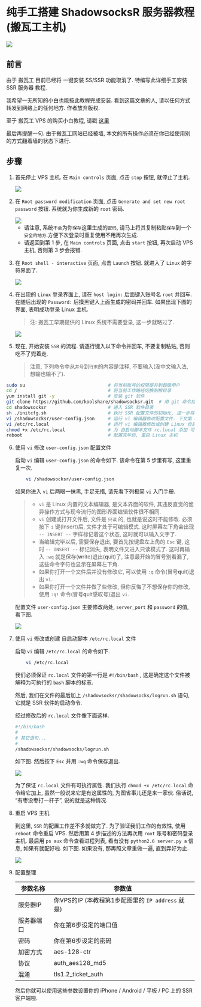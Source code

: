 # 纯手工搭建 ShadowsocksR 服务器教程 (搬瓦工主机)

<img src="ssr/title.png" />

## 前言
由于 搬瓦工 目前已经将 一键安装 SS/SSR 功能取消了. 特编写此详细手工安装 SSR 服务器 教程. 

我希望一无所知的小白也能按此教程完成安装. 看到这篇文章的人, 请以任何方式转发到网络上的任何地方. 作者放弃版权.

至于 搬瓦工 VPS 的购买小白教程, 请戳 [这里](https://github.com/OneSecure/ShadowAgentNotes/blob/master/KillGFW.md)

最后再提醒一句. 由于搬瓦工网站已经被墙, 本文的所有操作必须在你已经使用别的方式翻着墙的状态下进行.

## 步骤

1. 首先停止 VPS 主机. 在 `Main controls` 页面, 点击 `stop` 按钮, 就停止了主机. 

    <img src="ssr/start.png" />



2. 在 `Root password modification` 页面, 点击 `Generate and set new root password` 按钮. 
    系统就为你生成新的 `root` 密码.
   
    <img src="ssr/root-password.png" />
   
    * 请注意, 系统`不会`为你`保存`这里生成的`密码`, 请马上将其复制粘贴`保存`到一个`安全的地方`.方便下次登录时重复使用不用再次生成.
    * 请返回到第 1 步, 在 `Main controls` 页面, 点击 `start` 按钮, 再次启动 VPS 主机, 否则第 3 步会报错.
   
3. 在 `Root shell - interactive` 页面, 点击 `Launch` 按钮. 就进入了 `Linux` 的字符界面了.

    <img src="ssr/root-shell.png" />

4. 在出现的 `Linux` 登录界面上, 请在 `host login:` 后面键入账号名 `root` 并回车. 
    在随后出现的 `Password:` 后摸黑键入上面生成的密码并回车.
    如果出现下图的界面, 表明成功登录 Linux 主机.
    
    > 注: 搬瓦工早期提供的 Linux 系统不需要登录, 这一步就略过了. 
    
    <img src="ssr/root-login.png" />
    
5. 现在, 开始安装 `SSR` 的流程. 请逐行键入以下命令并回车, 不要复制粘贴, 否则吃不了兜着走. 
    
    > 注意, 下列命令中从`井号`到`行末`的内容是注释, 不要输入(没中文输入法, 想输也输不了).
    
```bash
sudo su                               # 将当前账号的权限提升到超级用户
cd /                                  # 将当前工作路经切换到根目录
yum install git -y                    # 安装 git 软件
git clone https://github.com/koolshare/shadowsocksr.git  # 用 git 命令拉取 SSR 源代码
cd shadowsocksr                       # 进入 SSR 软件目录
sh ./initcfg.sh                       # 执行 SSR 配置文件的初始化, 这一步将创建 user-config.json 配置文件
vi /shadowsocksr/user-config.json     # 运行 vi 编辑器修改配置文件. 下文第 6 节详述
vi /etc/rc.local                      # 运行 vi 编辑器修改或创建 Linux 自启动脚本文件 rc.local 下文第 7 节详述
chmod +x /etc/rc.local                # 为 自启动脚本文件 rc.local 添加 可执行文件 属性
reboot                                # 配置完毕后, 重启 Linux 主机
```

6. 使用 `vi` 修改 `user-config.json` 配置文件
    
    启动 `vi` 编辑 `user-config.json` 的命令如下. 该命令在第 5 步里有写, 这里重复一次.
    
    ```bash
        vi /shadowsocksr/user-config.json
    ```

    如果你进入 `vi` 后两眼一抹黑, 手足无措, 请先看下列极简 `vi` 入门手册. 

    > * `vi` 是 Linux 内置的文本编辑器, 是文本界面的软件, 其违反直觉的诡异操作方式与现今流行的图形界面编辑软件很不相同.
    > * `vi` 创建或打开文件后, 文件是 `只读` 的, 也就是说这时不能修改. 必须按下 `i` 键(Insert)后, 文件才处于可编辑模式.
    > 这时屏幕左下角会出现 `-- INSERT --` 字样标记着这个状态, 这时就可以输入文字了.
    > * 当编辑完毕以后, 需要保存退出, 要首先按键盘左上角的 `Esc` 键, 这时 `-- INSERT --` 标记消失, 表明文件又进入只读模式了.
    > 这时再输入 `:wq` 就是保存(**w**rite)退出(**q**uit)了, 注意最开始的冒号别看漏了, 
    > 这些命令字符也显示在屏幕左下角.
    > * 如果你打开一个文件后并没有修改它, 可以使用 `:q` 命令(冒号**q**uit)退出 `vi`.
    > * 如果你打开一个文件并做了些修改, 但你反悔了不想保存你的修改, 使用 `:q!` 命令(冒号**q**uit感叹号)退出 `vi`.

    配置文件 `user-config.json` 主要修改两处, `server_port` 和 `password` 的值, 看下图.

    <img src="ssr/ssr-config.png" />
    
7. 使用 `vi` 修改或创建 自启动脚本 `/etc/rc.local` 文件  
    
    启动 `vi` 编辑 `/etc/rc.local` 的命令如下. 
    
    ```bash
        vi /etc/rc.local
    ```
    
    我们必须保证 `rc.local` 文件的第一行是 `#!/bin/bash` , 这是确定这个文件被解释为可执行的 `bash` 脚本的标志.
    
    然后, 我们在文件的最后加上 `/shadowsocksr/shadowsocks/logrun.sh` 语句, 它就是 SSR 软件的启动命令.
    
    经过修改后的 `rc.local` 文件像下面这样.
    
    ```bash
    #!/bin/bash
    #
    # 其它语句...
    #
    /shadowsocksr/shadowsocks/logrun.sh
    ```
    
    如下图. 然后按下 `Esc` 并用 `:wq` 命令保存退出.
    
    <img src="ssr/auto-ssr.png" />
    
    为了保证 `rc.local` 文件有可执行属性. 我们执行 `chmod +x /etc/rc.local` 命令给它加上, 
    虽然一般说来它是有这属性的, 为图省事儿还是来一家伙. 俗话说, “有枣没枣打一杆子”, 说的就是这种情况.
    
8. 重启 VPS 主机
    
    到这里, `SSR` 的配置工作差不多就做完了. 
    为了验证我们工作的有效性, 使用 `reboot` 命令重启 VPS.
    然后用第 4 步描述的方法再次用 `root` 账号和密码登录主机.
    最后用 `ps aux` 命令查看进程列表, 看有没有 `python2.6 server.py a` 信息, 如果有就配好啦. 如下图.
    如果没有, 那再照文章重做一遍, 直到弄好为止.
    
    <img src="ssr/ps-aux.png" />
        
9. 配置整理    
    
    | 参数名称 |  参数值  | 
    | ------- | ------- | 
    | 服务器IP | 你VPS的IP (本教程第1步配图里的 `IP address` 就是) |
    | 服务器端口 | 你在第6步设定的端口值 |
    | 密码 | 你在第6步设定的密码 |
    | 加密方式 | aes-128-ctr |
    | 协议 | auth_aes128_md5 |
    | 混淆 | tls1.2_ticket_auth |

    然后你就可以使用这些参数设置你的 iPhone / Android / 平板 / PC 上的 SSR 客户端啦.

